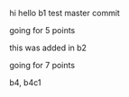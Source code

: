 hi
hello
b1 test
master commit

going for 5 points

this was added in b2

going for 7 points


b4, b4c1
